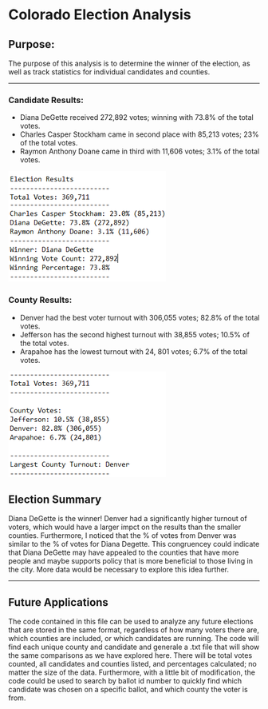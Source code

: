 # Colorado Election Analysis
## Purpose:
The purpose of this analysis is to determine the winner of the election, as well as track statistics for individual candidates and counties.

---
### Candidate Results:
- Diana DeGette received 272,892 votes; winning with 73.8% of the total votes.
- Charles Casper Stockham came in second place with 85,213 votes; 23% of the total votes.
- Raymon Anthony Doane came in third with 11,606 votes; 3.1% of the total votes.

![Candidate Results](Resources/candidate_results.png)

### County Results:
- Denver had the best voter turnout with 306,055 votes; 82.8% of the total votes.
- Jefferson has the second highest turnout with 38,855 votes; 10.5% of the total votes.
- Arapahoe has the lowest turnout with 24, 801 votes; 6.7% of the total votes.

![County Results](Resources/county_results.png)

## Election Summary
Diana DeGette is the winner! Denver had a significantly higher turnout of voters, which would have a larger impct on the results than the smaller counties. Furthermore, I noticed that the % of votes from Denver was similar to the % of votes for Diana Degette. This congruencey could indicate that Diana DeGette may have appealed to the counties that have more people and maybe supports policy that is more beneficial to those living in the city. More data would be necessary to explore this idea further.

---
## Future Applications
The code contained in this file can be used to analyze any future elections that are stored in the same format, regardless of how many voters there are, which counties are included, or which candidates are running. The code will find each unique county and candidate and generale a .txt file that will show the same comparisons as we have explored here. There will be total votes counted, all candidates and counties listed, and percentages calculated; no matter the size of the data. Furthermore, with a little bit of modification, the code could be used to search by ballot id number to quickly find which candidate was chosen on a specific ballot, and which county the voter is from.
